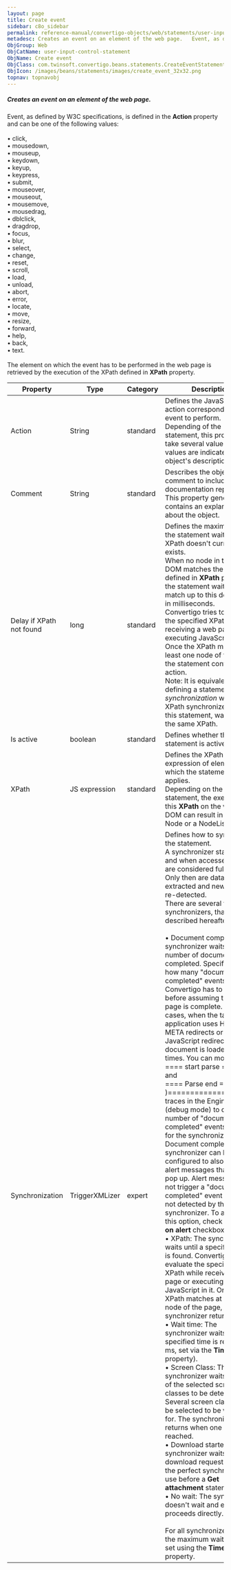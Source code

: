 ```yaml
---
layout: page
title: Create event
sidebar: c8o_sidebar
permalink: reference-manual/convertigo-objects/web/statements/user-input-control-statement/create-event/
metadesc: Creates an event on an element of the web page.   Event, as defined by W3C specifications, is defined in the  Action  property and can be one of the f
ObjGroup: Web
ObjCatName: user-input-control-statement
ObjName: Create event
ObjClass: com.twinsoft.convertigo.beans.statements.CreateEventStatement
ObjIcon: /images/beans/statements/images/create_event_32x32.png
topnav: topnavobj
---
```

##### Creates an event on an element of the web page. 

Event, as defined by W3C specifications, is defined in the <b>Action</b> property and can be one of the following values:<br/><br/>• <span class="computer">click</span>, <br/>• <span class="computer">mousedown</span>, <br/>• <span class="computer">mouseup</span>, <br/>• <span class="computer">keydown</span>, <br/>• <span class="computer">keyup</span>, <br/>• <span class="computer">keypress</span>, <br/>• <span class="computer">submit</span>, <br/>• <span class="computer">mouseover</span>, <br/>• <span class="computer">mouseout</span>, <br/>• <span class="computer">mousemove</span>, <br/>• <span class="computer">mousedrag</span>, <br/>• <span class="computer">dblclick</span>, <br/>• <span class="computer">dragdrop</span>, <br/>• <span class="computer">focus</span>, <br/>• <span class="computer">blur</span>, <br/>• <span class="computer">select</span>, <br/>• <span class="computer">change</span>, <br/>• <span class="computer">reset</span>, <br/>• <span class="computer">scroll</span>, <br/>• <span class="computer">load</span>, <br/>• <span class="computer">unload</span>, <br/>• <span class="computer">abort</span>, <br/>• <span class="computer">error</span>, <br/>• <span class="computer">locate</span>, <br/>• <span class="computer">move</span>, <br/>• <span class="computer">resize</span>, <br/>• <span class="computer">forward</span>, <br/>• <span class="computer">help</span>, <br/>• <span class="computer">back</span>, <br/>• <span class="computer">text</span>. <br/><br/>The element on which the event has to be performed in the web page is retrieved by the execution of the XPath defined in <b>XPath</b> property.

Property | Type | Category | Description
--- | --- | --- | ---
Action | String | standard | Defines the JavaScript action corresponding to the event to perform.<br/>Depending of the statement, this property can take several values. These values are indicated in the object's description.
Comment | String | standard | Describes the object comment to include in the documentation report.<br/>This property generally contains an explanation about the object.
Delay if XPath not found | long | standard | Defines the maximum delay the statement waits if the XPath doesn't currently exists.<br/>When no node in the page DOM matches the XPath defined in <b>XPath</b> property, the statement waits for it to match up to this delay, set in milliseconds. <br/>Convertigo tries to evaluate the specified XPath while receiving a web page or executing JavaScript in it. Once the XPath matches at least one node of the page, the statement continues its action. <br/>Note: It is equivalent to defining a statement <i>Wait synchronization</i> with an <span class="computer">XPath</span> synchronizer before this statement, waiting for the same XPath.
Is active | boolean | standard | Defines whether the statement is active.
XPath | JS expression | standard | Defines the XPath expression of elements on which the statement applies.<br/>Depending on the statement, the execution of this <b>XPath</b> on the web page DOM can result in a single <span class="computer">Node</span> or a <span class="computer">NodeList</span>.
Synchronization | TriggerXMLizer | expert | Defines how to synchronize the statement.<br/>A synchronizer states how and when accessed pages are considered fully loaded. Only then are data extracted and new pages re-detected.<br/>There are several types of synchronizers, that are described hereafter:<br/><br/>• <span class="computer">Document completed</span>: The synchronizer waits for a number of documents to be completed. Specify here how many "document completed" events Convertigo has to wait for before assuming that the page is complete. In many cases, when the target application uses HTTP META redirects or JavaScript redirects, the document is loaded several times. You can monitor <br/><span class="computer">==== start parse ======</span><br/>and<br/><span class="computer">==== Parse end ==(XXXms )====================</span><br/>traces in the Engine console (debug mode) to count the number of "document completed" events needed for the synchronizer. The <span class="computer">Document completed</span> synchronizer can be configured to also stop on alert messages that could pop up. Alert messages do not trigger a "document completed" event and are not detected by this synchronizer. To activate this option, check the <b>Stop on alert</b> checkbox. <br/>• <span class="computer">XPath</span>: The synchronizer waits until a specified XPath is found. Convertigo tries to evaluate the specified XPath while receiving a web page or executing JavaScript in it. Once the XPath matches at least one node of the page, the synchronizer returns. <br/>• <span class="computer">Wait time</span>: The synchronizer waits until a specified time is reached (in ms, set via the <b>Timeout</b> property). <br/>• <span class="computer">Screen Class</span>: The synchronizer waits for one of the selected screen classes to be detected. Several screen classes can be selected to be waited for. The synchronizer returns when one of them is reached. <br/>• <span class="computer">Download started</span>: The synchronizer waits for a download request. This is the perfect synchronizer to use before a <b>Get attachment</b> statement. <br/>• <span class="computer">No wait</span>: The synchronizer doesn't wait and execution proceeds directly. <br/><br/>For all synchronizer types, the maximum waiting time is set using the <b>Timeout</b> property.
